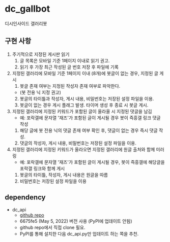 # dc_gallbot
 디시인사이드 갤러리봇

## 구현 사항
1. 주기적으로 지정된 게시판 읽기
   1. 글 목록은 모바일 기준 1페이지 이내로 읽기 권고.
   2. 읽기 후 가장 최근 작성된 글 번호 저장 후 파일에 기록
2. 지정된 갤러리에 모바일 기준 1페이지 이내 (8개)에 봇글이 없는 경우, 지정된 글 게시
   1. 봇글 존재 여부는 지정된 작성자 존재 여부로 파악한다.
   * (봇 전용 닉 지정 권고)
   2. 봇글의 타이틀과 작성자, 게시 내용, 비밀번호는 저장된 설정 파일을 이용.
   3. 봇글이 없는 경우 게시 플래그 발생. 타이머 생성 후 종료 시 봇글 게시.
3. 지정된 갤러리에 지정된 키워드가 포함된 글이 올라올 시 지정된 댓글을 남김
   * 예: 포락갤에 문자열 '재즈'가 포함된 글이 게시될 경우 봇이 즉흥갤 링크 댓글 작성
   1. 해당 글에 봇 전용 닉의 댓글 존재 여부 확인 후, 댓글이 없는 경우 즉시 댓글 작성.
   2. 댓글의 작성자, 게시 내용, 비밀번호는 저장된 설정 파일을 이용.
4. 지정된 갤러리에 지정된 키워드가 올라오면 지정된 갤러리에 원글 출처와 함께 미러링
   * 예: 포락갤에 문자열 '재즈'가 포함된 글이 게시될 경우, 봇이 즉흥갤에 해당글을 포락갤 링크와 함께 게시
   1. 봇글의 타이틀, 작성자, 게시 내용은 원글을 따름
   2. 비밀번호는 저장된 설정 파일을 이용

## dependency
[github repo]: https://github.com/eunchuldev/dcinside-python3-api
 * dc_api
   * [github repo]
   * 6675fe5 (May 5, 2022) 버전 사용 (PyPI에 업데이트 안됨)
   * github repo에서 직접 clone 필요.
   * PyPI를 통해 설치한 다음 dc_api.py만 업데이트 하는 쪽을 추천.
